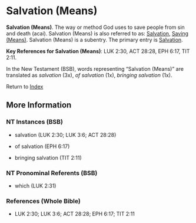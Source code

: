 # Salvation (Means)
**Salvation (Means)**. 
The way or method God uses to save people from sin and death (acai). 
Salvation (Means) is also referred to as: 
[Salvation](Salvation.md), [Saving (Means)](Saving.md). 
Salvation (Means) is a subentry. The primary entry is 
[Salvation](Salvation.md). 


**Key References for Salvation (Means)**: 
LUK 2:30, ACT 28:28, EPH 6:17, TIT 2:11. 




In the New Testament (BSB), words representing “Salvation (Means)” are translated as 
*salvation* (3x), *of salvation* (1x), *bringing salvation* (1x). 


Return to [Index](00-Index.md)

## More Information

### NT Instances (BSB)

* salvation (LUK 2:30; LUK 3:6; ACT 28:28)

* of salvation (EPH 6:17)

* bringing salvation (TIT 2:11)



### NT Pronominal Referents (BSB)

* which (LUK 2:31)



### References (Whole Bible)

* LUK 2:30; LUK 3:6; ACT 28:28; EPH 6:17; TIT 2:11




